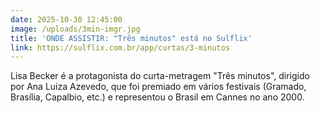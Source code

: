 ```yaml
---
date: 2025-10-30 12:45:00
image: /uploads/3min-imgr.jpg
title: 'ONDE ASSISTIR: "Três minutos" está no Sulflix'
link: https://sulflix.com.br/app/curtas/3-minutos
---
```

Lisa Becker é a protagonista do curta-metragem "Três minutos", dirigido por Ana Luiza Azevedo, que foi premiado em vários festivais (Gramado, Brasília, Capalbio, etc.) e representou o Brasil em Cannes no ano 2000.
